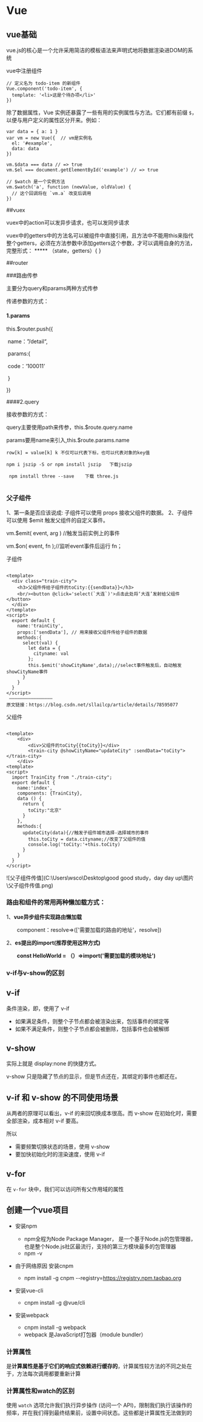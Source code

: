 # Vue

## vue基础 

vue.js的核心是一个允许采用简洁的模板语法来声明式地将数据渲染进DOM的系统



vue中注册组件

```vue
// 定义名为 todo-item 的新组件
Vue.component('todo-item', {
  template: '<li>这是个待办项</li>'
})
```



除了数据属性，Vue 实例还暴露了一些有用的实例属性与方法。它们都有前缀 `$`，以便与用户定义的属性区分开来。例如：

```vue
var data = { a: 1 }
var vm = new Vue({  // vm是实例名
  el: '#example',
  data: data
})

vm.$data === data // => true
vm.$el === document.getElementById('example') // => true

// $watch 是一个实例方法
vm.$watch('a', function (newValue, oldValue) {
  // 这个回调将在 `vm.a` 改变后调用
})
```







##vuex

vuex中的action可以发异步请求，也可以发同步请求

vuex中的getters中的方法名可以被组件中直接引用，且方法中不能用this来指代整个getters，必须在方法参数中添加getters这个参数，才可以调用自身的方法，完整形式： ***** （state，getters）{ }



##router

###路由传参

主要分为query和params两种方式传参

传递参数的方式：

#### 1.params

this.$router.push({

​	name：”/detail“,

​	params:{

​		code：‘100011’

​	}

})

####2.query

接收参数的方式：

query主要使用path来传参，this.$route.query.name

params要用name来引入,this.$route.params.name

```
row[k] = value[k] k 不仅可以代表下标，也可以代表对象的key值
```
```
npm i jszip -S or npm install jszip   下载jszip

 npm install three --save    下载 three.js
 
```


### 父子组件

1、第一条是否应该说成: 子组件可以使用 props 接收父组件的数据。
2、子组件可以使用 $emit 触发父组件的自定义事件。

vm.$emit( event, arg ) //触发当前实例上的事件

vm.$on( event, fn );//监听event事件后运行 fn； 

子组件

```vue

<template>
  <div class="train-city">
    <h3>父组件传给子组件的toCity:{{sendData}}</h3> 
    <br/><button @click='select(`大连`)'>点击此处将‘大连’发射给父组件</button>
  </div>
</template>
<script>
  export default {
    name:'trainCity',
    props:['sendData'], // 用来接收父组件传给子组件的数据
    methods:{
      select(val) {
        let data = {
          cityname: val
        };
        this.$emit('showCityName',data);//select事件触发后，自动触发showCityName事件
      }
    }
  }
</script>
 ———————————————— 
原文链接：https://blog.csdn.net/sllailcp/article/details/78595077
```

父组件

```vue

<template>
    <div>
        <div>父组件的toCity{{toCity}}</div>
        <train-city @showCityName="updateCity" :sendData="toCity"></train-city>
    </div>
<template>
<script>
  import TrainCity from "./train-city";
  export default {
    name:'index',
    components: {TrainCity},
    data () {
      return {
        toCity:"北京"
      }
    },
    methods:{
      updateCity(data){//触发子组件城市选择-选择城市的事件
        this.toCity = data.cityname;//改变了父组件的值
        console.log('toCity:'+this.toCity)
      }
    }
  }
</script>
```

![父子组件传值](C:\Users\wsco\Desktop\good good study，day day up\图片\父子组件传值.png)



### 路由和组件的常用两种懒加载方式：

1、**vue异步组件实现路由懒加载**

　　component：resolve=>(['需要加载的路由的地址'，resolve])

2、**es提出的import(推荐使用这种方式)**

　　**const HelloWorld = （）=>import('需要加载的模块地址')**



### v-if与v-show的区别

## v-if

条件渲染，即，使用了 v-if

- 如果满足条件，则整个子节点都会被渲染出来，包括事件的绑定等
- 如果不满足条件，则整个子节点都会被删除，包括事件也会被解绑

## v-show

实际上就是 display:none 的快捷方式。

v-show 只是隐藏了节点的显示，但是节点还在，其绑定的事件也都还在。

## v-if 和 v-show 的不同使用场景

从两者的原理可以看出，v-if 的来回切换成本很高。而 v-show 在初始化时，需要全部渲染，成本相对 v-if 要高。

所以

- 需要频繁切换状态的场景，使用 v-show
- 要加快初始化时的渲染速度，使用 v-if



## v-for

在 `v-for` 块中，我们可以访问所有父作用域的属性





## 创建一个vue项目

* 安装npm
  * npm全程为Node Package Manager， 是一个基于Node.js的包管理器，也是整个Node.js社区最流行，支持的第三方模块最多的包管理器
  * npm -v


* 由于网络原因  安装cnpm
  * npm install -g cnpm --registry=https://registry.npm.taobao.org 
* 安装vue-cli
  * cnpm install -g @vue/cli
* 安装webpack
  * cnpm install -g webpack
  * webpack 是JavaScript打包器（module bundler）




### 计算属性

是**计算属性是基于它们的响应式依赖进行缓存的**，计算属性较方法的不同之处在于，方法每次调用都要重新计算



### 计算属性和watch的区别

使用 `watch` 选项允许我们执行异步操作 (访问一个 API)，限制我们执行该操作的频率，并在我们得到最终结果前，设置中间状态。这些都是计算属性无法做到的


